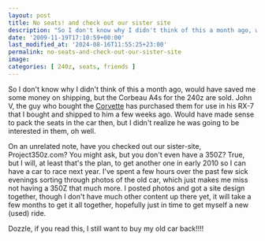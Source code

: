 ```yaml
---
layout: post
title: No seats! and check out our sister site
description: "So I don't know why I didn't think of this a month ago, would have saved me some money on shipping, but the Corbeau A4s for the 240z are sold."
date: '2009-11-19T17:10:59+00:00'
last_modified_at: '2024-08-16T11:55:25+23:00'
permalink: no-seats-and-check-out-our-sister-site
image: 
categories: [ 240z, seats, friends ]
---
```

So I don't know why I didn't think of this a month ago, would have saved me some money on shipping, but the Corbeau A4s for the 240z are sold. John V, the guy who bought the [Corvette](https://www.corvettez06.org) has purchased them for use in his RX-7 that I bought and shipped to him a few weeks ago. Would have made sense to pack the seats in the car then, but I didn't realize he was going to be interested in them, oh well.

On an unrelated note, have you checked out our sister-site, Project350z.com? You might ask, but you don't even have a 350Z? True, but I will, at least that's the plan, to get another one in early 2010 so I can have a car to race next year. I've spent a few hours over the past few sick evenings sorting through photos of the old car, which just makes me miss not having a 350Z that much more. I posted photos and got a site design together, though I don't have much other content up there yet, it will take a few months to get it all together, hopefully just in time to get myself a new (used) ride.

Dozzle, if you read this, I still want to buy my old car back!!!!

